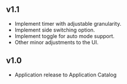 ## v1.1
- Implement timer with adjustable granularity.
- Implement side switching option.
- Implement toggle for auto mode support.
- Other minor adjustments to the UI.

## v1.0
- Application release to Application Catalog
